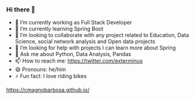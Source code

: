 ### Hi there 👋


- 🔭 I’m currently working as Full Stack Developer
- 🌱 I’m currently learning Spring Boot
- 👯 I’m looking to collaborate with any project related to Education, Data Science, social network analysis and Open data projects
- 🤔 I’m looking for help with projects I can learn more about Spring
- 💬 Ask me about Python, Data Analysis, Pandas
- 📫 How to reach me: https://twitter.com/exterminus
- 😄 Pronouns: he/him
- ⚡ Fun fact: I love riding bikes

https://cmagnobarbosa.github.io/
